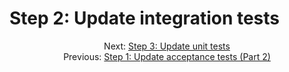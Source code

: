 # Step 2: Update integration tests


<div align="center">
  <div>
    Next: <a href="./07-step-3-update-unit-tests.md">Step 3: Update unit tests</a>
  </div>
  <div>
    Previous: <a href="./05-step-1-update-acceptance-tests-part-2.md">Step 1: Update acceptance tests (Part 2)</a>
  </div>
</div>
